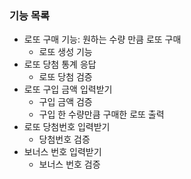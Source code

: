 ### 기능 목록
- 로또 구매 기능: 원하는 수량 만큼 로또 구매     
  - 로또 생성 기능
- 로또 당첨 통계 응답
  - 로또 당첨 검증
- 로또 구입 금액 입력받기
  - 구입 금액 검증
  - 구입 한 수량만큼 구매한 로또 출력
- 로또 당첨번호 입력받기
  - 당첨번호 검증
- 보너스 번호 입력받기
  - 보너스 번호 검증



